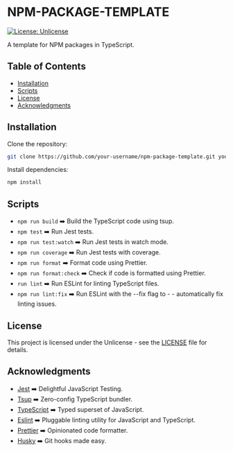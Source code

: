 # NPM-PACKAGE-TEMPLATE

[![License: Unlicense](https://img.shields.io/badge/license-Unlicense-blue.svg)](http://unlicense.org/)

A template for NPM packages in TypeScript.

## Table of Contents

- [Installation](#installation)
- [Scripts](#scripts)
- [License](#license)
- [Acknowledgments](#Acknowledgments)

## Installation

Clone the repository:

```bash
git clone https://github.com/your-username/npm-package-template.git your-package-name
```

Install dependencies:

```bash
npm install
```

## Scripts
- ```npm run build``` :arrow_right: Build the TypeScript code using tsup.
- ```npm test``` :arrow_right: Run Jest tests.
- ```npm run test:watch``` :arrow_right: Run Jest tests in watch mode.
- ```npm run coverage``` :arrow_right: Run Jest tests with coverage.
- ```npm run format``` :arrow_right: Format code using Prettier.
- ```npm run format:check``` :arrow_right: Check if code is formatted using Prettier.
- ```run lint``` :arrow_right: Run ESLint for linting TypeScript files.
- ```npm run lint:fix``` :arrow_right: Run ESLint with the --fix flag to - - automatically fix linting issues.

## License
This project is licensed under the Unlicense - see the [LICENSE](UNLICENSE) file for details.

## Acknowledgments

- [Jest](https://jestjs.io/) :arrow_right: Delightful JavaScript Testing.
- [Tsup](https://tsup.egoist.sh/) :arrow_right: Zero-config TypeScript bundler.
- [TypeScript](https://www.typescriptlang.org/) :arrow_right: Typed superset of JavaScript.
- [Eslint](https://eslint.org/) :arrow_right: Pluggable linting utility for JavaScript and TypeScript.
- [Prettier](https://prettier.io/) :arrow_right: Opinionated code formatter.
- [Husky](https://typicode.github.io/husky/) :arrow_right: Git hooks made easy.
